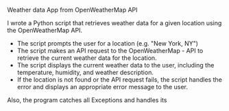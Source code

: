 Weather data App from OpenWeatherMap API
 
I wrote a Python script that retrieves weather data for a given location using the OpenWeatherMap API.

- The script prompts the user for a location (e.g. "New York, NY")
- The script makes an API request to the OpenWeatherMap - API to retrieve the current weather data for the location.
- The script displays the current weather data to the user, including the temperature, humidity, and weather description.
- If the location is not found or the API request fails, the script handles the error and displays an appropriate error message to the user.

Also, the program catches all Exceptions and handles its